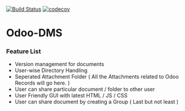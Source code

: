 [![Build Status](https://travis-ci.org/HardikG/Odoo-DMS.svg?branch=master)](https://travis-ci.org/HardikG/Odoo-DMS)
[![codecov](https://codecov.io/gh/HardikG/Odoo-DMS/branch/master/graph/badge.svg)](https://codecov.io/gh/HardikG/Odoo-DMS)


# Odoo-DMS

### Feature List
* Version management for documents
* User-wise Directory Handling
* Seperated Attachment Folder ( All the Attachments related to Odoo Records will go here. )
* User can share particular document / folder to other user
* User Friendly GUI with latest HTML / JS / CSS
* User can share document by creating a Group ( Last but not least )
